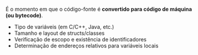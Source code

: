 É o momento em que o código-fonte é **convertido para código de máquina (ou bytecode)**.
- Tipo de variáveis (em C/C++, Java, etc.)
- Tamanho e layout de structs/classes
- Verificação de escopo e existência de identificadores
- Determinação de endereços relativos para variáveis locais